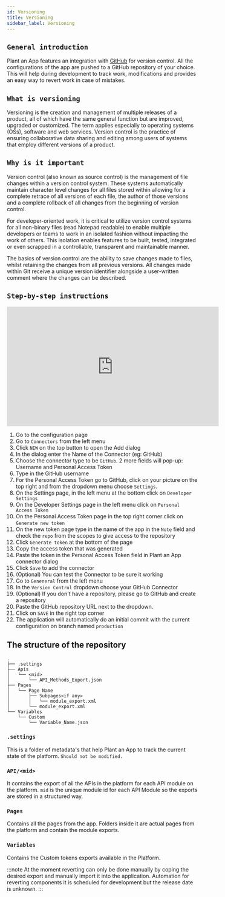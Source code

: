 ```yaml
---
id: Versioning
title: Versioning
sidebar_label: Versioning
---
```


## `General introduction`

Plant an App features an integration with [GitHub](https://github.com/) for version control. All the configurations of the app are pushed to a GitHub repository of your choice. This will help during development to track work, modifications and provides an easy way to revert work in case of mistakes. 

## `What is versioning`

Versioning is the creation and management of multiple releases of a product, all of which have the same general function but are improved, upgraded or customized. The term applies especially to operating systems (OSs), software and web services. Version control is the practice of ensuring collaborative data sharing and editing among users of systems that employ different versions of a product. 

## `Why is it important`

Version control (also known as source control) is the management of file changes within a version control system. These systems automatically maintain character level changes for all files stored within allowing for a complete retrace of all versions of each file, the author of those versions and a complete rollback of all changes from the beginning of version control.

For developer-oriented work, it is critical to utilize version control systems for all non-binary files (read Notepad readable) to enable multiple developers or teams to work in an isolated fashion without impacting the work of others. This isolation enables features to be built, tested, integrated or even scrapped in a controllable, transparent and maintainable manner.

The basics of version control are the ability to save changes made to files, whilst retaining the changes from all previous versions. All changes made within Git receive a unique version identifier alongside a user-written comment where the changes can be described.

## `Step-by-step instructions`

<iframe width="560" height="315" src="https://www.youtube.com/embed/jexNBLopRcw" frameborder="0" allow="accelerometer; autoplay; encrypted-media; gyroscope; picture-in-picture" allowfullscreen></iframe>

1. Go to the configuration page
2. Go to `Connectors` from the left menu
3. Click `NEW` on the top button to open the Add dialog
4. In the dialog enter the Name of the Connector (eg: GitHub)
5. Choose the connector type to be `GitHub`. 2 more fields will pop-up: Username and Personal Access Token
6. Type in the GitHub username
7. For the Personal Access Token go to GitHub, click on your picture on the top right and from the dropdown menu choose `Settings`.
8. On the Settings page, in the left menu at the bottom click on `Developer Settings`
9. On the Developer Settings page in the left menu click on `Personal Access Token`
10. On the Personal Access Token page in the top right corner click on `Generate new token`
11. On the new token page type in the name of the app in the `Note` field and check the `repo` from the scopes to give access to the repository
12. Click `Generate token` at the bottom of the page
13. Copy the access token that was generated
14. Paste the token in the Personal Access Token field in Plant an App connector dialog
15. Click `Save` to add the connector
16. (Optional) You can test the Connector to be sure it working
17. Go to `Geneneral` from the left menu
18. In the `Version Control` dropdown choose your GitHub Connector
19. (Optional) If you don't have a repository, please go to GitHub and create a repository
20. Paste the GitHub repository URL next to the dropdown.
21. Click on `SAVE` in the right top corner
22. The application will automatically do an initial commit with the current configuration on branch named `production`

## The structure of the repository

```
.
├── .settings
├── Apis
│   └── <mid>
│       └── API_Methods_Export.json
├── Pages
│   └── Page Name
│       ├── Subpages<if any>
│       │   └── module_export.xml
│       └── module_export.xml
└── Variables
    └── Custom
        └── Variable_Name.json

```

### `.settings`

This is a folder of metadata's that help Plant an App to track the current state of the platform. `Should not be modified.`

### `API/<mid>`

It contains the export of all the APIs in the platform for each API module on the platform. 
`mid` is the unique module id for each API Module so the exports are stored in a structured way.

### `Pages`

Contains all the pages from the app. Folders inside it are actual pages from the platform and contain the module exports.

### `Variables`

Contains the Custom tokens exports available in the Platform.

:::note
At the moment reverting can only be done manually by coping the desired export and manually import it into the application.
Automation for reverting components it is scheduled for development but the release date is unknown. 
:::
